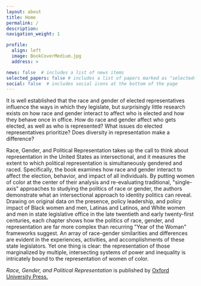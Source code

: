 ```yaml
---
layout: about
title: Home
permalink: /
description: 
navigation_weight: 1

profile:
  align: left
  image: BookCoverMedium.jpg
  address: >

news: false  # includes a list of news items
selected_papers: false # includes a list of papers marked as "selected={true}"
social: false  # includes social icons at the bottom of the page
---
```

It is well established that the race and gender of elected representatives influence the ways in which they legislate, but surprisingly little research exists on how race and gender interact to affect who is elected and how they behave once in office. How do race and gender affect who gets elected, as well as who is represented? What issues do elected representatives prioritize? Does diversity in representation make a difference?

Race, Gender, and Political Representation takes up the call to think about representation in the United States as intersectional, and it measures the extent to which political representation is simultaneously gendered and raced. Specifically, the book examines how race and gender interact to affect the election, behavior, and impact of all individuals. By putting women of color at the center of their analysis and re-evaluating traditional, "single-axis" approaches to studying the politics of race or gender, the authors demonstrate what an intersectional approach to identity politics can reveal. Drawing on original data on the presence, policy leadership, and policy impact of Black women and men, Latinas and Latinos, and White women and men in state legislative office in the late twentieth and early twenty-first centuries, each chapter shows how the politics of race, gender, and representation are far more complex than recurring "Year of the Woman" frameworks suggest. An array of race-gender similarities and differences are evident in the experiences, activities, and accomplishments of these state legislators. Yet one thing is clear: the representation of those marginalized by multiple, intersecting systems of power and inequality is intricately bound to the representation of women of color.

<i>Race, Gender, and Political Representation</i> is published by <a href="https://global.oup.com/academic/product/race-gender-and-political-representation-9780197502174?cc=us&lang=en&#">Oxford University Press.</a>

